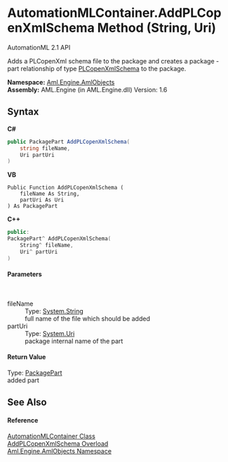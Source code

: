 # AutomationMLContainer.AddPLCopenXmlSchema Method (String, Uri)
AutomationML 2.1 API 

Adds a PLCopenXml schema file to the package and creates a package - part relationship of type <a href="F_Aml_Engine_AmlObjects_AutomationMLContainer_RelationshipType_PLCopenXmlSchema">PLCopenXmlSchema</a> to the package.

**Namespace:**&nbsp;<a href="N_Aml_Engine_AmlObjects">Aml.Engine.AmlObjects</a><br />**Assembly:**&nbsp;AML.Engine (in AML.Engine.dll) Version: 1.6

## Syntax

**C#**<br />
``` C#
public PackagePart AddPLCopenXmlSchema(
	string fileName,
	Uri partUri
)
```

**VB**<br />
``` VB
Public Function AddPLCopenXmlSchema ( 
	fileName As String,
	partUri As Uri
) As PackagePart
```

**C++**<br />
``` C++
public:
PackagePart^ AddPLCopenXmlSchema(
	String^ fileName, 
	Uri^ partUri
)
```


#### Parameters
&nbsp;<dl><dt>fileName</dt><dd>Type: <a href="https://docs.microsoft.com/dotnet/api/system.string" target="_parent" rel="noopener noreferrer">System.String</a><br />full name of the file which should be added</dd><dt>partUri</dt><dd>Type: <a href="https://docs.microsoft.com/dotnet/api/system.uri" target="_parent" rel="noopener noreferrer">System.Uri</a><br />package internal name of the part</dd></dl>

#### Return Value
Type: <a href="https://docs.microsoft.com/dotnet/api/system.io.packaging.packagepart" target="_parent" rel="noopener noreferrer">PackagePart</a><br />added part

## See Also


#### Reference
<a href="T_Aml_Engine_AmlObjects_AutomationMLContainer">AutomationMLContainer Class</a><br /><a href="Overload_Aml_Engine_AmlObjects_AutomationMLContainer_AddPLCopenXmlSchema">AddPLCopenXmlSchema Overload</a><br /><a href="N_Aml_Engine_AmlObjects">Aml.Engine.AmlObjects Namespace</a><br />